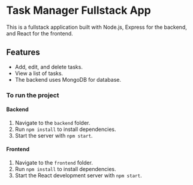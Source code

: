 # Task Manager Fullstack App

This is a fullstack application built with Node.js, Express for the backend, and React for the frontend.

## Features
- Add, edit, and delete tasks.
- View a list of tasks.
- The backend uses MongoDB for database.

### To run the project

#### Backend
1. Navigate to the `backend` folder.
2. Run `npm install` to install dependencies.
3. Start the server with `npm start`.

#### Frontend
1. Navigate to the `frontend` folder.
2. Run `npm install` to install dependencies.
3. Start the React development server with `npm start`.
